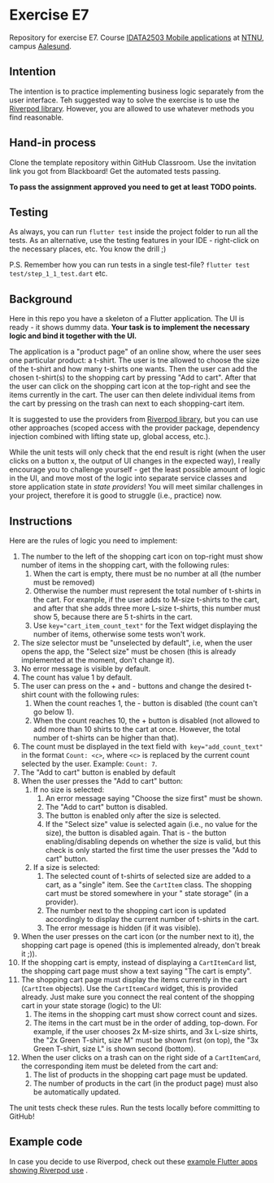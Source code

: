 # Exercise E7

Repository for exercise E7.
Course [IDATA2503 Mobile applications](https://www.ntnu.edu/studies/courses/IDATA2503)
at [NTNU](https://ntnu.edu), campus [Aalesund](https://www.ntnu.edu/alesund).

## Intention

The intention is to practice implementing business logic separately from the user interface. Teh
suggested way to solve the exercise is to use the [Riverpod library](https://riverpod.dev/).
However, you are allowed to use whatever methods you find reasonable.

## Hand-in process

Clone the template repository within GitHub Classroom. Use the invitation link you got from
Blackboard! Get the automated tests passing.

**To pass the assignment approved you need to get at least TODO points.**

## Testing

As always, you can run `flutter test` inside the project folder to run all the tests. As an
alternative, use the testing features in your IDE - right-click on the necessary places, etc. You
know the drill ;)

P.S. Remember how you can run tests in a single test-file? `flutter test test/step_1_1_test.dart`
etc.

## Background

Here in this repo you have a skeleton of a Flutter application. The UI is ready - it shows dummy
data. **Your task is to implement the necessary logic and bind it together with the UI.**

The application is a "product page" of an online show, where the user sees one particular product: a
t-shirt. The user is tne allowed to choose the size of the t-shirt and how many t-shirts one wants.
Then the user can add the chosen t-shirt(s) to the shopping cart by pressing "Add to cart". After
that the user can click on the shopping cart icon at the top-right and see the items currently in
the cart. The user can then delete individual items from the cart by pressing on the trash can next
to each shopping-cart item.

It is suggested to use the providers from [Riverpod library](https://riverpod.dev/), but you can use
other approaches (scoped access with the provider package, dependency injection combined with
lifting state up, global access, etc.).

While the unit tests will only check that the end result is right (when the user clicks on a button
x, the output of UI changes in the expected way), I really encourage you to challenge yourself - get
the least possible amount of logic in the UI, and move most of the logic into separate service
classes and store application state in _state providers_! You will meet similar challenges in your
project, therefore it is good to struggle (i.e., practice) now.

## Instructions

Here are the rules of logic you need to implement:

1. The number to the left of the shopping cart icon on top-right must show number of items in the
   shopping cart, with the following rules:
    1. When the cart is empty, there must be no number at all (the number must be removed)
    2. Otherwise the number must represent the total number of t-shirts in the cart. For example, if
       the user adds to M-size t-shirts to the cart, and after that she adds three more L-size
       t-shirts, this number must show 5, because there are 5 t-shirts in the cart.
    3. Use `key="cart_item_count_text"` for the Text widget displaying the number of items,
       otherwise some tests won't work.
2. The size selector must be "unselected by default", i.e, when the user opens the app, the "Select
   size" must be chosen (this is already implemented at the moment, don't change it).
3. No error message is visible by default.
4. The count has value 1 by default.
5. The user can press on the + and - buttons and change the desired t-shirt count with the following
   rules:
    1. When the count reaches 1, the - button is disabled (the count can't go below 1).
    2. When the count reaches 10, the + button is disabled (not allowed to add more than 10 shirts
       to the cart at once. However, the total number of t-shirts can be higher than that).
6. The count must be displayed in the text field with` key="add_count_text"` in the
   format `Count: <c>`, where `<c>` is replaced by the current count selected by the user.
   Example: `Count: 7`.
7. The "Add to cart" button is enabled by default
8. When the user presses the "Add to cart" button:
    1. If no size is selected:
        1. An error message saying "Choose the size first" must be shown.
        2. The "Add to cart" button is disabled.
        3. The button is enabled only after the size is selected.
        4. If the "Select size" value is selected again (i.e., no value for the size), the button is
           disabled again. That is - the button enabling/disabling depends on whether the size is
           valid, but this check is only started the first time the user presses the "Add to cart"
           button.
    2. If a size is selected:
        1. The selected count of t-shirts of selected size are added to a cart, as a "single"
           item. See the `CartItem` class. The shopping cart must be stored somewhere in your "
           state storage" (in a provider).
        2. The number next to the shopping cart icon is updated accordingly to display the current
           number of t-shirts in the cart.
        3. The error message is hidden (if it was visible).
9. When the user presses on the cart icon (or the number next to it), the shopping cart page is
   opened (this is implemented already, don't break it ;)).
10. If the shopping cart is empty, instead of displaying a `CartItemCard` list, the shopping cart
    page must show a text saying "The cart is empty".
11. The shopping cart page must display the items currently in the cart (`CartItem` objects). Use
    the
    `CartItemCard` widget, this is provided already. Just make sure you connect the real content of
    the shopping cart in your state storage (logic) to the UI:
    1. The items in the shopping cart must show correct count and sizes.
    2. The items in the cart must be in the order of adding, top-down. For example, if the user
       chooses 2x M-size shirts, and 3x L-size shirts, the "2x Green T-shirt, size M" must be shown
       first (on top), the "3x Green T-shirt, size L" is shown second (bottom).
12. When the user clicks on a trash can on the right side of a `CartItemCard`, the corresponding
    item must be deleted from the cart and:
    1. The list of products in the shopping cart page must be updated.
    2. The number of products in the cart (in the product page) must also be automatically updated.

The unit tests check these rules. Run the tests locally before committing to GitHub!

## Example code

In case you decide to use Riverpod, check out
these [example Flutter apps showing Riverpod use](https://github.com/NTNU-MobileApps/riverpod-examples)
.
